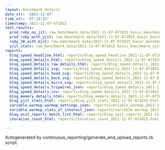 ```yaml
---
layout: benchmark_details
date_str: '2021-11-07'
time_str: '07:10:15'
timestamp: 2021-11-07-071015
test_results:
  prod_ruby_no_jit: raw_benchmark_data/2021-11-07-071015_basic_benchmark_prod_ruby_no_jit.json
  prod_ruby_with_yjit: raw_benchmark_data/2021-11-07-071015_basic_benchmark_prod_ruby_with_yjit.json
  ruby_30_with_mjit: raw_benchmark_data/2021-11-07-071015_basic_benchmark_ruby_30_with_mjit.json
  yjit_stats: raw_benchmark_data/2021-11-07-071015_basic_benchmark_yjit_stats.json
reports:
  blog_speed_headline_html: reports/blog_speed_headline_2021-11-07-071015.html
  blog_speed_details_html: reports/blog_speed_details_2021-11-07-071015.html
  blog_speed_details_raw_details_html: reports/blog_speed_details_2021-11-07-071015.raw_details.html
  blog_speed_details_svg: reports/blog_speed_details_2021-11-07-071015.svg
  blog_speed_details_head_svg: reports/blog_speed_details_2021-11-07-071015.head.svg
  blog_speed_details_back_svg: reports/blog_speed_details_2021-11-07-071015.back.svg
  blog_speed_details_micro_svg: reports/blog_speed_details_2021-11-07-071015.micro.svg
  blog_speed_details_tripwires_json: reports/blog_speed_details_2021-11-07-071015.tripwires.json
  blog_speed_details_csv: reports/blog_speed_details_2021-11-07-071015.csv
  blog_memory_details_html: reports/blog_memory_details_2021-11-07-071015.html
  blog_yjit_stats_html: reports/blog_yjit_stats_2021-11-07-071015.html
  variable_warmup_warmup_settings_json: reports/variable_warmup_2021-11-07-071015.warmup_settings.json
  variable_warmup_stats_of_interest_json: reports/variable_warmup_2021-11-07-071015.stats_of_interest.json
  blog_exit_reports_bench_list_html: reports/blog_exit_reports_2021-11-07-071015.bench_list.html
  iteration_count_html: reports/iteration_count_2021-11-07-071015.html

---
```

Autogenerated by continuous_reporting/generate_and_upload_reports.rb script.
